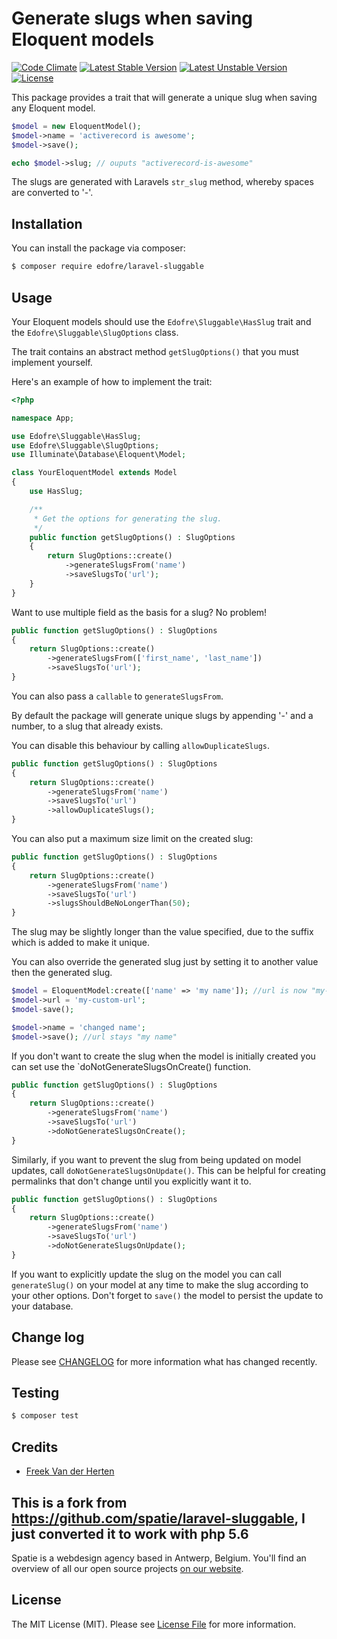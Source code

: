 # Generate slugs when saving Eloquent models

[![Code Climate](https://codeclimate.com/github/Edofre/laravel-sluggable/badges/gpa.svg)](https://codeclimate.com/github/Edofre/laravel-sluggable)
[![Latest Stable Version](https://poser.pugx.org/edofre/laravel-sluggable/v/stable)](https://packagist.org/packages/edofre/laravel-sluggable)
[![Latest Unstable Version](https://poser.pugx.org/edofre/laravel-sluggable/v/unstable)](https://packagist.org/packages/edofre/laravel-sluggable)
[![License](https://poser.pugx.org/edofre/laravel-sluggable/license)](https://packagist.org/packages/edofre/laravel-sluggable)

This package provides a trait that will generate a unique slug when saving any Eloquent model.

```php
$model = new EloquentModel();
$model->name = 'activerecord is awesome';
$model->save();

echo $model->slug; // ouputs "activerecord-is-awesome"
```

The slugs are generated with Laravels `str_slug` method, whereby spaces are converted to '-'.

## Installation

You can install the package via composer:
``` bash
$ composer require edofre/laravel-sluggable
```

## Usage

Your Eloquent models should use the `Edofre\Sluggable\HasSlug` trait and the `Edofre\Sluggable\SlugOptions` class.

The trait contains an abstract method `getSlugOptions()` that you must implement yourself.

Here's an example of how to implement the trait:

```php
<?php

namespace App;

use Edofre\Sluggable\HasSlug;
use Edofre\Sluggable\SlugOptions;
use Illuminate\Database\Eloquent\Model;

class YourEloquentModel extends Model
{
    use HasSlug;

    /**
     * Get the options for generating the slug.
     */
    public function getSlugOptions() : SlugOptions
    {
        return SlugOptions::create()
            ->generateSlugsFrom('name')
            ->saveSlugsTo('url');
    }
}
```

Want to use multiple field as the basis for a slug? No problem!

```php
public function getSlugOptions() : SlugOptions
{
    return SlugOptions::create()
        ->generateSlugsFrom(['first_name', 'last_name'])
        ->saveSlugsTo('url');
}
```

You can also pass a `callable` to `generateSlugsFrom`.


By default the package will generate unique slugs by appending '-' and a number, to a slug that already exists.

You can disable this behaviour by calling `allowDuplicateSlugs`.

```php
public function getSlugOptions() : SlugOptions
{
    return SlugOptions::create()
        ->generateSlugsFrom('name')
        ->saveSlugsTo('url')
        ->allowDuplicateSlugs();
}
```

You can also put a maximum size limit on the created slug:

```php
public function getSlugOptions() : SlugOptions
{
    return SlugOptions::create()
        ->generateSlugsFrom('name')
        ->saveSlugsTo('url')
        ->slugsShouldBeNoLongerThan(50);
}
```

The slug may be slightly longer than the value specified, due to the suffix which is added to make it unique.

You can also override the generated slug just by setting it to another value then the generated slug.
```php
$model = EloquentModel:create(['name' => 'my name']); //url is now "my-name";
$model->url = 'my-custom-url';
$model-save();

$model->name = 'changed name';
$model->save(); //url stays "my name"
```

If you don't want to create the slug when the model is initially created you can set use the `doNotGenerateSlugsOnCreate() function.

```php
public function getSlugOptions() : SlugOptions
{
    return SlugOptions::create()
        ->generateSlugsFrom('name')
        ->saveSlugsTo('url')
        ->doNotGenerateSlugsOnCreate();
}
```

Similarly, if you want to prevent the slug from being updated on model updates, call `doNotGenerateSlugsOnUpdate()`. This can be helpful for creating permalinks that don't change until you explicitly want it to.

```php
public function getSlugOptions() : SlugOptions
{
    return SlugOptions::create()
        ->generateSlugsFrom('name')
        ->saveSlugsTo('url')
        ->doNotGenerateSlugsOnUpdate();
}
```

If you want to explicitly update the slug on the model you can call `generateSlug()` on your model at any time to make the slug according to your other options. Don't forget to `save()` the model to persist the update to your database.

## Change log

Please see [CHANGELOG](CHANGE.md) for more information what has changed recently.

## Testing

``` bash
$ composer test
```

## Credits

- [Freek Van der Herten](https://github.com/freekmurze)

## This is a fork from https://github.com/spatie/laravel-sluggable, I just converted it to work with php 5.6
Spatie is a webdesign agency based in Antwerp, Belgium. You'll find an overview of all our open source projects [on our website](https://spatie.be/opensource).

## License

The MIT License (MIT). Please see [License File](LICENSE.md) for more information.
